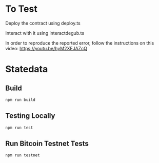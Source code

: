 # To Test

Deploy the contract using deploy.ts

Interact with it using interactdegub.ts

In order to reproduce the reported error, follow the instructions on this vídeo: https://youtu.be/hyM2XEJAZcQ

# Statedata

## Build

```sh
npm run build
```

## Testing Locally

```sh
npm run test
```

## Run Bitcoin Testnet Tests

```sh
npm run testnet
```
